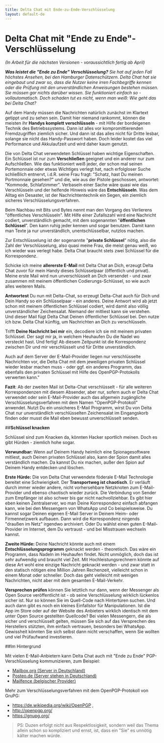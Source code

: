 ```yaml
---
title: Delta Chat mit Ende-zu-Ende-Verschlüsselung
layout: default-de
---
```


Delta Chat mit "Ende zu Ende"-Verschlüsselung
=============================================

_(In Arbeit für die nächsten Versionen - voraussichtlich fertig ab April)_  

_**Was leistet die "Ende zu Ende" Verschlüsselung?** Sie hat auf jeden Fall höchstes Ansehen, bei den Hamburger Datenschützern. Delta Chat hat sie eingebaut und zwar so, dass die Nutzer keine irren Fachbegriffe kennen oder die Prüfung mit den unverständlichen Anweisungen bestehen müssen. Sie müssen gar nichts darüber wissen. Sie funktioniert einfach so - vollautomatisch. Doch schaden tut es nicht, wenn man weiß: Wie geht das bei Delta Chat?_ 

Auf dem Handy müssen die Nachrichten natürlich zunächst im Klartext getippt und zu sehen sein. Damit hier niemand rankommt, können die meisten ihr **Handys komplett verschlüsseln** - mit Hilfe der bordeigenen Technik des Betriebssystems. Dann ist alles vor kompromittierenden Fremdzugriffen ziemlich sicher. Und dann ist das alles nicht für Dritte lesbar, solange sie nicht das Handy-Passwort haben. Doch leider kostet das viel Performance und Akkulaufzeit und wird daher kaum genutzt. 

Die von Delta Chat verwendeten Schlüssel haben wichtige Eigenschaften. Ein Schlüssel ist nur zum **Verschließen** geeignet und ein anderer nur zum Aufschließen. Wie das funktioniert weiß jeder, der schon mal seinen Portemonnaie oder etwas Wichtiges verlegt hat, nach erfolgloser Suche schließlich entnervt, i.d.R. seine Frau fragt: "Schatz, hast Du meinen Portmonnaie gesehen?" und die, wie aus der Pistole geschossen, antwortet: "Kommode, Schlafzimmer". Verbaseln einer Sache wäre quasi wie das Verschlüsseln und der helfende Hinweis wäre das **Entschlüsseln**. Was dem Alltag ein Desaster, ist der Nachrichtentechnik ein Segen, ein ziemlich sicheres Verschlüsselungsverfahren. 

Beim Nachbau mit Bits und Bytes nennt man den Vorgang des Verlierens "öffentliches Verschlüsseln". Mit Hilfe einer Zufallszahl wird eine Nachricht codiert, unverständlich gemacht, mit dem sogenannten "**öffentlichen Schlüssel**". Den kann ruhig jeder kennen und sogar benutzen. Damit kann man Texte ja nur unverständlich, unentschlüsselbar, nutzlos machen.  

Zur Entschlüsselung ist der sogenannte "**private Schlüssel**" nötig, also die Zahl der Verschlüsselung, also quasi meine Frau, die meist genau weiß, wo ich wieder was verlegt habe. Delta Chat braucht stets zwei Schlüssel für die Korrespondenz.

Schicke ich meine **allererste E-Mail** mit Delta Chat an Dich, erzeugt Delta Chat zuvor für mein Handy dieses Schlüsselpaar (öffentlich und privat). Meine erste Mail wird nun unverschlüsselt an Dich versendet - und zwar zusammen mit meinem öffentlichen Codierungs-Schlüssel, so wie auch alles weiteren Mails. 

**Antwortest** Du nun mit Delta-Chat, so erzeugt Delta-Chat auch für Dich und Dein Handy so ein Schlüsselpaar - ein anderes. Deine Antwort wird ab jetzt schon mit meinem öffentlichen Schlüssel codiert, wird damit also völlig unverständlicher Zeichensalat. Niemand der mitliest kann sie verstehen. Und dieser Mail fügt Delta Chat Deinen öffentlicher Schlüssel bei. Den nutze ich bzw. Delta Chat künftig, um Nachrichten an Dich zu verschlüsseln. 

Trifft **Deine Nachricht bei mir** ein, decodiere ich sie mit meinem privaten Schlüssel. Der sagt mir ja, in welchem Heuhaufen Du die Nadel wo versteckt hast. Und fertig! Ab diesem Zeitpunkt ist die Korrespondenz zwischen Dir und mir verschlüsselt und für Dritte unverständlich. 

Auch auf dem Server der E-Mail-Provider liegen nur verschlüsselte Nachrichten vor, die Delta Chat mit dem jeweiligen privaten Schlüssel wieder lesbar machen muss - oder ggf. ein anderes Programm, das ebenfalls den privaten Schlüssel mit Hilfe des OpenPGP-Protokolls verwerten kann."

**Fazit**: Ab der zweiten Mail ist Delta-Chat verschlüsselt - für alle weiteren Korrespondenzen mit diesem Absender, aber nur, sofern auch er Delta Chat verwendet oder sein E-Mail-Provider auch das allgemein zugängliche Verschlüsselungsverfahren mit dem Namen "OpenPGP-Protokoll" anwendet. Nutzt Du ein unsicheres E-Mail Programm, wirst Du von Delta Chat nur unverständlich verschlüsselten Zeichensalat im Eingangskorb finden oder musst die Mail eben bewusst unverschlüsselt senden. 


##**Schlüssel knacken**

Schlüssel sind zum Knacken da, könnten Hacker sportlich meinen. Doch es gibt Hürden - ziemlich hohe sogar. 

**Verwundbar:** Wenn auf Deinem Handy heimlich eine Spionagesoftware mitliest, auch Deinen privaten Schlüssel also, kann der Spion damit alles verständlich machen. Da kannst Du nix machen, außer den Spion auf Deinem Handy entdecken und löschen.  

**Erste Hürde:** Die von Delta Chat verwendete föderale E-Mail Technologie bereitet eine Schwierigkeit. Der **Transportweg ist chaotisch**. Er verläuft durch immer wieder andere, nicht vorhersehbare Netzknoten zum E-Mail-Provider und ebenso chaotisch wieder zurück. Die Verbindung von Sender zum Empfänger ist also schwer bis gar nicht nachvollziehbar. Es gibt hier eben keinen Zentralserver, wo man Deine Korrespondenz einfach abfangen kann, wie bei den Messengern von WhatsApp und Co beispielsweise. Du kannst sogar Deinen eigenen E-Mail Server in Deinem Heim- oder Firmennetzwerk aufbauen. Dann wird die Korrespondenz nirgends "draußen im Netz" irgendwo archiviert. Oder Du wählst einen guten E-Mail-Provider im Internet, dem Du vertraust - und bei Misstrauen wechseln kannst. 

**Zweite Hürde:** Deine Nachricht könnte auch mit einem **Entschlüsselungsprogramm** geknackt werden - theoretisch. Das wäre ein Programm, dass Nadeln im Heuhaufen findet. Nicht unmöglich, doch das ist sehr aufwendig und braucht viel Zeit. Mit Hochleistungsrechnern könnte auf diese Art wohl eine einzige Nachricht geknackt werden - und zwar statt in den statisch nötigen eine Million Jahren Rechenzeit, vielleicht schon in einem Monat oder schneller. Doch das geht vielleicht mit wenigen Nachrichten, nicht aber mit dem gesamten E-Mail-Verkehr. 

**Versprechen prüfen** können Sie letztlich nur dann, wenn der Messenger als Open Source veröffentlicht ist - ob seine Verschlüsselung wirklich lückenlos sicher ist. Nur so können Sie im Quell-Code nach Hintertüren suchen. Und auch dann gibt es noch ein kleines Einfallstor für Manipulationen. Ist die App im Store oder auf der Website des Anbieters wirklich identisch mit dem unter Open Source gestellten Quellcode? Bei vielen Messengern, die als sicher und verschlüsselt gelten, müssen Sie sich auf das Versprechen des Herstellers stützten, ihm einfach vertrauen, besonders bei WhatsApp. Gewissheit könnten Sie sich selbst dann nicht verschaffen, wenn Sie wollten und viel Prüfaufwand investieren. 


##Im Hintergrund

Mit vielen E-Mail-Anbietern kann Delta Chat auch mit "Ende zu Ende" PGP-Verschlüsselung kommunizieren, zum Beispiel:

- [Mailbox.org (Server in Deutschland)](https://mailbox.org) 
- [Posteo.de (Server stehen in Deutschland)](https://posteo.de/de)
- [Mailfence (belgischer Provider)](https://mailfence.com/index.jsp)

Mehr zum Verschlüsselungsverfahren mit dem OpenPGP-Protokoll von GruPG: 

- https://de.wikipedia.org/wiki/OpenPGP , 
- http://openpgp.org/
- https://gnupg.org/

>PS: Duzen erfolgt nicht aus Respektlosigkeit, sondern weil das Thema allein schon so kompliziert und ernst, ist, dass ein "Sie" es unnötig kälter machen würde. 
